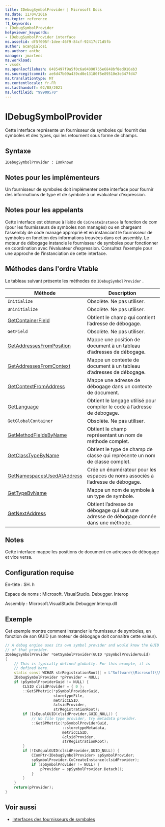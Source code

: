 ```yaml
---
title: IDebugSymbolProvider | Microsoft Docs
ms.date: 11/04/2016
ms.topic: reference
f1_keywords:
- IDebugSymbolProvider
helpviewer_keywords:
- IDebugSymbolProvider interface
ms.assetid: df5f095f-1dee-46f9-84cf-92417c71d5fb
author: acangialosi
ms.author: anthc
manager: jmartens
ms.workload:
- vssdk
ms.openlocfilehash: 8485497f9a5f0c6a04090755e6848bf8ed916ab3
ms.sourcegitcommit: ae6d47b09a439cd0e13180f5e89510e3e347fd47
ms.translationtype: MT
ms.contentlocale: fr-FR
ms.lasthandoff: 02/08/2021
ms.locfileid: "99909570"
---
```

# <a name="idebugsymbolprovider"></a>IDebugSymbolProvider
Cette interface représente un fournisseur de symboles qui fournit des symboles et des types, qui les retournent sous forme de champs.

## <a name="syntax"></a>Syntaxe

```
IDebugSymbolProvider : IUnknown
```

## <a name="notes-for-implementers"></a>Notes pour les implémenteurs
Un fournisseur de symboles doit implémenter cette interface pour fournir des informations de type et de symbole à un évaluateur d’expression.

## <a name="notes-for-callers"></a>Notes pour les appelants
Cette interface est obtenue à l’aide de `CoCreateInstance` la fonction de com (pour les fournisseurs de symboles non managés) ou en chargeant l’assembly de code managé approprié et en instanciant le fournisseur de symboles en fonction des informations trouvées dans cet assembly. Le moteur de débogage instancie le fournisseur de symboles pour fonctionner en coordination avec l’évaluateur d’expression. Consultez l’exemple pour une approche de l’instanciation de cette interface.

## <a name="methods-in-vtable-order"></a>Méthodes dans l'ordre Vtable
Le tableau suivant présente les méthodes de `IDebugSymbolProvider` .

|Méthode|Description|
|------------|-----------------|
|`Initialize`|Obsolète. Ne pas utiliser.|
|`Uninitialize`|Obsolète. Ne pas utiliser.|
|[GetContainerField](../../../extensibility/debugger/reference/idebugsymbolprovider-getcontainerfield.md)|Obtient le champ qui contient l’adresse de débogage.|
|`GetField`|Obsolète. Ne pas utiliser.|
|[GetAddressesFromPosition](../../../extensibility/debugger/reference/idebugsymbolprovider-getaddressesfromposition.md)|Mappe une position de document à un tableau d’adresses de débogage.|
|[GetAddressesFromContext](../../../extensibility/debugger/reference/idebugsymbolprovider-getaddressesfromcontext.md)|Mappe un contexte de document à un tableau d’adresses de débogage.|
|[GetContextFromAddress](../../../extensibility/debugger/reference/idebugsymbolprovider-getcontextfromaddress.md)|Mappe une adresse de débogage dans un contexte de document.|
|[GetLanguage](../../../extensibility/debugger/reference/idebugsymbolprovider-getlanguage.md)|Obtient le langage utilisé pour compiler le code à l’adresse de débogage.|
|`GetGlobalContainer`|Obsolète. Ne pas utiliser.|
|[GetMethodFieldsByName](../../../extensibility/debugger/reference/idebugsymbolprovider-getmethodfieldsbyname.md)|Obtient le champ représentant un nom de méthode complet.|
|[GetClassTypeByName](../../../extensibility/debugger/reference/idebugsymbolprovider-getclasstypebyname.md)|Obtient le type de champ de classe qui représente un nom de classe complet.|
|[GetNamespacesUsedAtAddress](../../../extensibility/debugger/reference/idebugsymbolprovider-getnamespacesusedataddress.md)|Crée un énumérateur pour les espaces de noms associés à l’adresse de débogage.|
|[GetTypeByName](../../../extensibility/debugger/reference/idebugsymbolprovider-gettypebyname.md)|Mappe un nom de symbole à un type de symbole.|
|[GetNextAddress](../../../extensibility/debugger/reference/idebugsymbolprovider-getnextaddress.md)|Obtient l’adresse de débogage qui suit une adresse de débogage donnée dans une méthode.|

## <a name="remarks"></a>Notes
Cette interface mappe les positions de document en adresses de débogage et vice versa.

## <a name="requirements"></a>Configuration requise
En-tête : SH. h

Espace de noms : Microsoft. VisualStudio. Debugger. Interop

Assembly : Microsoft.VisualStudio.Debugger.Interop.dll

## <a name="example"></a>Exemple
Cet exemple montre comment instancier le fournisseur de symboles, en fonction de son GUID (un moteur de débogage doit connaître cette valeur).

```cpp
// A debug engine uses its own symbol provider and would know the GUID
// of that provider.
IDebugSymbolProvider *GetSymbolProvider(GUID *pSymbolProviderGuid)
{
    // This is typically defined globally. For this example, it is
    // defined here.
    static const WCHAR strRegistrationRoot[] = L"Software\\Microsoft\\VisualStudio\\8.0Exp";
    IDebugSymbolProvider *pProvider = NULL;
    if (pSymbolProviderGuid != NULL) {
        CLSID clsidProvider = { 0 };
        ::GetSPMetric(*pSymbolProviderGuid,
                      storetypeFile,
                      metricCLSID,
                      &clsidProvider,
                      strRegistrationRoot);
        if (IsEqualGUID(clsidProvider,GUID_NULL)) {
            // No file type provider, try metadata provider.
            ::GetSPMetric(*pSymbolProviderGuid,
                          ::storetypeMetadata,
                          metricCLSID,
                          &clsidProvider,
                          strRegistrationRoot);
        }
        if (!IsEqualGUID(clsidProvider,GUID_NULL)) {
            CComPtr<IDebugSymbolProvider> spSymbolProvider;
            spSymbolProvider.CoCreateInstance(clsidProvider);
            if (spSymbolProvider != NULL) {
                pProvider = spSymbolProvider.Detach();
            }
        }
    }
    return(pProvider);
}
```

## <a name="see-also"></a>Voir aussi
- [Interfaces des fournisseurs de symboles](../../../extensibility/debugger/reference/symbol-provider-interfaces.md)
